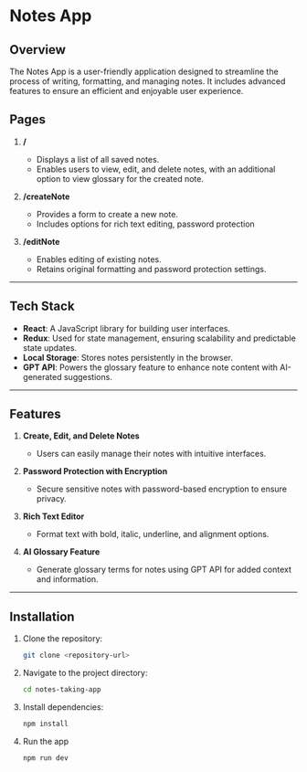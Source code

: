 # Notes App

## Overview
The Notes App is a user-friendly application designed to streamline the process of writing, formatting, and managing notes. It includes advanced features to ensure an efficient and enjoyable user experience.

## Pages
1. **/**
   - Displays a list of all saved notes.
   - Enables users to view, edit, and delete notes, with an additional option to view glossary for the created note. 

2. **/createNote**
   - Provides a form to create a new note.
   - Includes options for rich text editing, password protection

3. **/editNote**
   - Enables editing of existing notes.
   - Retains original formatting and password protection settings.

----
## Tech Stack

- **React**: A JavaScript library for building user interfaces.
- **Redux**: Used for state management, ensuring scalability and predictable state updates.
- **Local Storage**: Stores notes persistently in the browser.
- **GPT API**: Powers the glossary feature to enhance note content with   AI-generated suggestions.

---

## Features

1. **Create, Edit, and Delete Notes**
   - Users can easily manage their notes with intuitive interfaces.

2. **Password Protection with Encryption**
   - Secure sensitive notes with password-based encryption to ensure privacy.

3. **Rich Text Editor**
   - Format text with bold, italic, underline, and alignment options.

4. **AI Glossary Feature**
   - Generate glossary terms for notes using GPT API for added context and information.

---

## Installation
1. Clone the repository:
   ```bash
   git clone <repository-url>
   ```
2. Navigate to the project directory:
   ```bash
   cd notes-taking-app
   ```
3. Install dependencies:
   ```bash
   npm install
4. Run the app
    ```bash
    npm run dev  